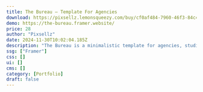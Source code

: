 ```yaml
---
title: The Bureau — Template For Agencies
download: https://pixsellz.lemonsqueezy.com/buy/cf0af484-7960-46f3-84c4-9aedd93dcb6d?aff=YGGpO5
demo: https://the-bureau.framer.website/
price: 28
author: "Pixsellz"
date: 2024-11-30T10:02:04.185Z
description: "The Bureau is a minimalistic template for agencies, studios and it’s also perfect for freelance designers."
ssg: ["Framer"]
css: []
ui: []
cms: []
category: [Portfolio]
draft: false
---
```


